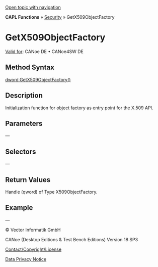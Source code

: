 [Open topic with navigation](../../../../../CANoeDEFamily.htm#Topics/CAPLFunctions/Security/Functions/CAPLfunctionGetX509ObjectFactory.md)

**CAPL Functions** » [Security](../CAPLFunctionsSecurityOverview.md) » GetX509ObjectFactory

# GetX509ObjectFactory

[Valid for](../../../Shared/FeatureAvailability.md): CANoe DE • CANoe4SW DE

## Method Syntax

[dword GetX509ObjectFactory()](../../../Shared/CAPL/General/ClassesAndObjects.md)

## Description

Initialization function for object factory as entry point for the X.509 API.

## Parameters

—

## Selectors

—

## Return Values

Handle (qword) of Type X509ObjectFactory.

## Example

—

© Vector Informatik GmbH

CANoe (Desktop Editions & Test Bench Editions) Version 18 SP3

[Contact/Copyright/License](../../../Shared/ContactCopyrightLicense.md)

[Data Privacy Notice](https://www.vector.com/int/en/company/get-info/privacy-policy/)
